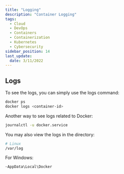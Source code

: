 ```yaml
---
title: "Logging"
description: "Container Logging"
tags:
  - Cloud
  - DevOps
  - Containers
  - Containerization
  - Kubernetes
  - Cybersecurity
sidebar_position: 14
last_update:
  date: 3/11/2022
---
```



## Logs

To see the logs, you can simply use the logs command:

```bash
docker ps
docker logs <container-id>
```

Another way to see logs related to Docker:

```bash
journalctl -u docker.service 
```

You may also view the logs in the directory:

```bash
# Linux
/var/log
```

For Windows:

```powershell
~AppData\Local\Docker
```


 

 